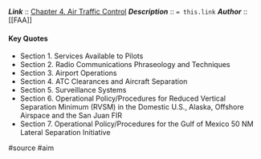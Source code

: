 ***Link***      :: [Chapter 4. Air Traffic Control](https://www.faa.gov/air_traffic/publications/atpubs/aim_html/chap_4.html)
***Description***      :: `= this.link`
***Author*** :: [[FAA]]

#### Key Quotes
- Section 1. Services Available to Pilots
- Section 2. Radio Communications Phraseology and Techniques
- Section 3. Airport Operations
- Section 4. ATC Clearances and Aircraft Separation
- Section 5. Surveillance Systems
- Section 6. Operational Policy/Procedures for Reduced Vertical Separation Minimum (RVSM) in the Domestic U.S., Alaska, Offshore Airspace and the San Juan FIR
- Section 7. Operational Policy/Procedures for the Gulf of Mexico 50 NM Lateral Separation Initiative

#source #aim